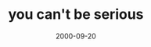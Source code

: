 ---
layout: base.njk
title : 'you can&#39;t be serious' 
view_title : 'None' 
year : '2000' 
date : '2000-09-20' 
img_file : '/drawing/smaller/sun1.gif' 
html_file : 'serious1' 
next_html : 'go1.html' 
year_order : '533' 
permalink : "title/{{html_file}}.html"
---